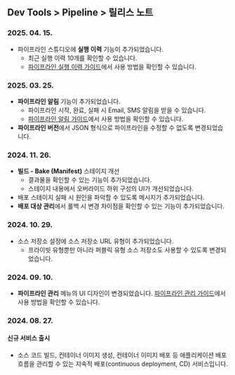 ## Dev Tools > Pipeline > 릴리스 노트

### 2025. 04. 15.
* 파이프라인 스튜디오에 **실행 이력** 기능이 추가되었습니다.
    * 최근 실행 이력 10개를 확인할 수 있습니다.
    * [파이프라인 실행 이력 가이드](/Dev%20Tools/Pipeline/ko/pipeline-management-gov/#_14)에서 사용 방법을 확인할 수 있습니다.

### 2025. 03. 25.
* **파이프라인 알림** 기능이 추가되었습니다.
    * 파이프라인 시작, 완료, 실패 시 Email, SMS 알림을 받을 수 있습니다.
    * [파이프라인 알림 가이드](/Dev%20Tools/Pipeline/ko/pipeline-management-gov/#_13)에서 사용 방법을 확인할 수 있습니다.
* **파이프라인 버전**에서 JSON 형식으로 파이프라인을 수정할 수 없도록 변경되었습니다.

### 2024. 11. 26.
* **빌드 - Bake (Manifest)** 스테이지 개선
    * 결과물을 확인할 수 있는 기능이 추가되었습니다.
    * 스테이지 내용에서 오버라이드 하위 구성의 UI가 개선되었습니다.
* 배포 스테이지 실패 시 원인을 파악할 수 있도록 메시지가 추가되었습니다.
* **배포 대상 관리**에서 롤백 시 변경 차이점을 확인할 수 있는 기능이 추가되었습니다.

### 2024. 10. 29.
* 소스 저장소 설정에 소스 저장소 URL 유형이 추가되었습니다.
    * 프라이빗 유형뿐만 아니라 퍼블릭 유형 소스 저장소도 사용할 수 있도록 변경되었습니다. 
  
### 2024. 09. 10.
* **파이프라인 관리** 메뉴의 UI 디자인이 변경되었습니다. [파이프라인 관리 가이드](/Dev%20Tools/Pipeline/ko/pipeline-management-gov/)에서 사용 방법을 확인할 수 있습니다.

### 2024. 08. 27.

#### 신규 서비스 출시
* 소스 코드 빌드, 컨테이너 이미지 생성, 컨테이너 이미지 배포 등 애플리케이션 배포 흐름을 관리할 수 있는 지속적 배포(continuous deployment, CD) 서비스입니다.
